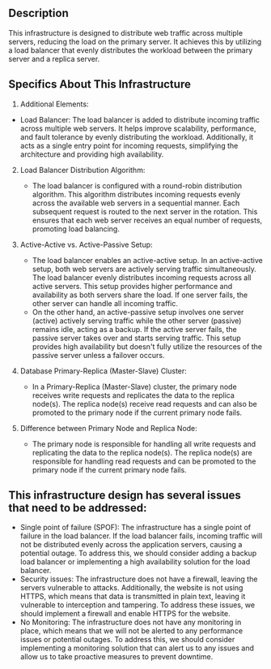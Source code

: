 ## Description
This infrastructure is designed to distribute web traffic across multiple servers, reducing the load on the primary server. 
It achieves this by utilizing a load balancer that evenly distributes the workload between the primary server and a replica server.

## Specifics About This Infrastructure
1. Additional Elements:
  + Load Balancer: The load balancer is added to distribute incoming traffic across multiple web servers. It helps improve scalability,
    performance, and fault tolerance by evenly distributing the workload. Additionally, it acts as a single entry point for incoming requests, 
    simplifying the architecture and providing high availability.
    
2. Load Balancer Distribution Algorithm:
   + The load balancer is configured with a round-robin distribution algorithm. This algorithm distributes incoming requests evenly across 
     the available web servers in a sequential manner. Each subsequent request is routed to the next server in the rotation. 
     This ensures that each web server receives an equal number of requests, promoting load balancing.
     
3. Active-Active vs. Active-Passive Setup:
   + The load balancer enables an active-active setup. In an active-active setup, both web servers are actively serving traffic simultaneously.
     The load balancer evenly distributes incoming requests across all active servers. This setup provides higher performance and 
     availability as both servers share the load. If one server fails, the other server can handle all incoming traffic.
   + On the other hand, an active-passive setup involves one server (active) actively serving traffic while the other server (passive) 
     remains idle, acting as a backup. If the active server fails, the passive server takes over and starts serving traffic. 
     This setup provides high availability but doesn't fully utilize the resources of the passive server unless a failover occurs.
     
4. Database Primary-Replica (Master-Slave) Cluster:
   + In a Primary-Replica (Master-Slave) cluster, the primary node receives write requests and replicates the data to the replica node(s). 
     The replica node(s) receive read requests and can also be promoted to the primary node if the current primary node fails.
     
5. Difference between Primary Node and Replica Node:
   + The primary node is responsible for handling all write requests and replicating the data to the replica node(s). 
     The replica node(s) are responsible for handling read requests and can be promoted to the primary node if the current primary node fails.
     
     
## This infrastructure design has several issues that need to be addressed:
+ Single point of failure (SPOF):
  The infrastructure has a single point of failure in the load balancer. If the load balancer fails, incoming traffic will not 
  be distributed evenly across the application servers, causing a potential outage. To address this, we should consider adding 
  a backup load balancer or implementing a high availability solution for the load balancer.
+ Security issues:
  The infrastructure does not have a firewall, leaving the servers vulnerable to attacks. Additionally, 
  the website is not using HTTPS, which means that data is transmitted in plain text, leaving it vulnerable to interception and tampering. 
  To address these issues, we should implement a firewall and enable HTTPS for the website.
+ No Monitoring:
  The infrastructure does not have any monitoring in place, which means that we will not be alerted to any performance 
  issues or potential outages. To address this, we should consider implementing a monitoring solution that can alert us to 
  any issues and allow us to take proactive measures to prevent downtime.
